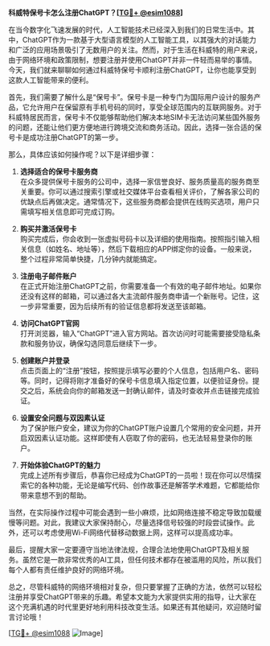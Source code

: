 **科威特保号卡怎么注册ChatGPT？[[TG💪+ @esim1088](https://t.me/s/esim1088)]**

在当今数字化飞速发展的时代，人工智能技术已经深入到我们的日常生活中。其中，ChatGPT作为一款基于大型语言模型的人工智能工具，以其强大的对话能力和广泛的应用场景吸引了无数用户的关注。然而，对于生活在科威特的用户来说，由于网络环境和政策限制，想要注册并使用ChatGPT并非一件轻而易举的事情。今天，我们就来聊聊如何通过科威特保号卡顺利注册ChatGPT，让你也能享受到这款人工智能带来的便利。

首先，我们需要了解什么是“保号卡”。保号卡是一种专门为国际用户设计的服务产品，它允许用户在保留原有手机号码的同时，享受全球范围内的互联网服务。对于科威特居民而言，保号卡不仅能够帮助他们解决本地SIM卡无法访问某些国外服务的问题，还能让他们更方便地进行跨境交流和商务活动。因此，选择一张合适的保号卡是成功注册ChatGPT的第一步。

那么，具体应该如何操作呢？以下是详细步骤：

1. **选择适合的保号卡服务商**  
   在众多提供保号卡服务的公司中，选择一家信誉良好、服务质量高的服务商至关重要。你可以通过搜索引擎或社交媒体平台查看相关评价，了解各家公司的优缺点后再做决定。通常情况下，这些服务商都会提供在线购买选项，用户只需填写相关信息即可完成订购。

2. **购买并激活保号卡**  
   购买完成后，你会收到一张虚拟号码卡以及详细的使用指南。按照指引输入相关信息（如姓名、地址等），然后下载相应的APP绑定你的设备。一般来说，整个过程非常简单快捷，几分钟内就能搞定。

3. **注册电子邮件账户**  
   在正式开始注册ChatGPT之前，你需要准备一个有效的电子邮件地址。如果你还没有这样的邮箱，可以通过各大主流邮件服务商申请一个新账号。记住，这一步非常重要，因为后续所有的验证信息都将发送至该邮箱。

4. **访问ChatGPT官网**  
   打开浏览器，输入“ChatGPT”进入官方网站。首次访问时可能需要接受隐私条款和服务协议，确保勾选同意后继续下一步。

5. **创建账户并登录**  
   点击页面上的“注册”按钮，按照提示填写必要的个人信息，包括用户名、密码等。同时，记得将刚才准备好的保号卡信息填入指定位置，以便验证身份。提交之后，系统会向你的邮箱发送一封确认邮件，请及时查收并点击链接完成验证。

6. **设置安全问题与双因素认证**  
   为了保护账户安全，建议为你的ChatGPT账户设置几个常用的安全问题，并开启双因素认证功能。这样即使有人窃取了你的密码，也无法轻易登录你的账户。

7. **开始体验ChatGPT的魅力**  
   完成上述所有步骤后，恭喜你已经成为ChatGPT的一员啦！现在你可以尽情探索它的各种功能，无论是编写代码、创作故事还是解答学术难题，它都能给你带来意想不到的帮助。

当然，在实际操作过程中可能会遇到一些小麻烦，比如网络连接不稳定导致加载缓慢等问题。对此，我建议大家保持耐心，尽量选择信号较强的时段尝试操作。此外，还可以考虑使用Wi-Fi网络代替移动数据上网，这样可以提高成功率。

最后，提醒大家一定要遵守当地法律法规，合理合法地使用ChatGPT及相关服务。虽然它是一款非常优秀的AI工具，但任何技术都存在被滥用的风险，所以我们每个人都有责任维护良好的网络环境。

总之，尽管科威特的网络环境相对复杂，但只要掌握了正确的方法，依然可以轻松注册并享受ChatGPT带来的乐趣。希望本文能为大家提供实用的指导，让大家在这个充满机遇的时代里更好地利用科技改变生活。如果还有其他疑问，欢迎随时留言讨论哦！

[[TG💪+ @esim1088](https://t.me/s/esim1088) ![Image](https://i.postimg.cc/4NQfJmqS/Snipaste-2025-05-13-00-14-12.png)]